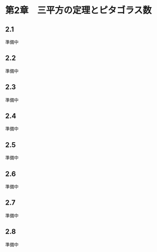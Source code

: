 # 第2章　三平方の定理とピタゴラス数

## 2.1
準備中

## 2.2
準備中

## 2.3
準備中

## 2.4
準備中

## 2.5
準備中

## 2.6
準備中

## 2.7
準備中

## 2.8
準備中

